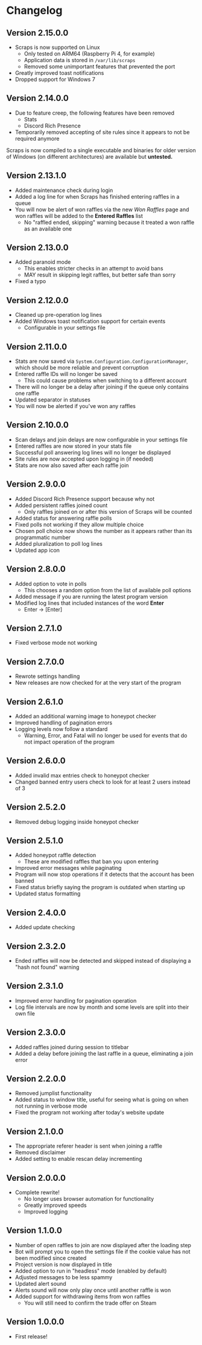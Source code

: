 # Changelog

## Version 2.15.0.0
- Scraps is now supported on Linux
  - Only tested on ARM64 (Raspberry Pi 4, for example)
  - Application data is stored in `/var/lib/scraps`
  - Removed some unimportant features that prevented the port
- Greatly improved toast notifications
- Dropped support for Windows 7

## Version 2.14.0.0
- Due to feature creep, the following features have been removed
  - Stats
  - Discord Rich Presence
- Temporarily removed accepting of site rules since it appears to not be required anymore

Scraps is now compiled to a single executable and binaries for older version of Windows (on different architectures) are available but __untested.__

## Version 2.13.1.0

- Added maintenance check during login
- Added a log line for when Scraps has finished entering raffles in a queue
- You will now be alert of won raffles via the new _Won Raffles_ page and won raffles will be added to the **Entered Raffles** list
  - No "raffled ended, skipping" warning because it treated a won raffle as an available one

## Version 2.13.0.0

- Added paranoid mode
  - This enables stricter checks in an attempt to avoid bans
  - MAY result in skipping legit raffles, but better safe than sorry
- Fixed a typo

## Version 2.12.0.0

- Cleaned up pre-operation log lines
- Added Windows toast notification support for certain events
  - Configurable in your settings file

## Version 2.11.0.0

- Stats are now saved via `System.Configuration.ConfigurationManager`, which should be more reliable and prevent corruption
- Entered raffle IDs will no longer be saved
  - This could cause problems when switching to a different account
- There will no longer be a delay after joining if the queue only contains one raffle
- Updated separator in statuses
- You will now be alerted if you've won any raffles

## Version 2.10.0.0

- Scan delays and join delays are now configurable in your settings file
- Entered raffles are now stored in your stats file
- Successful poll answering log lines will no longer be displayed
- Site rules are now accepted upon logging in (if needed)
- Stats are now also saved after each raffle join

## Version 2.9.0.0

- Added Discord Rich Presence support because why not
- Added persistent raffles joined count
  - Only raffles joined on or after this version of Scraps will be counted
- Added status for answering raffle polls
- Fixed polls not working if they allow multiple choice
- Chosen poll choice now shows the number as it appears rather than its programmatic number
- Added pluralization to poll log lines
- Updated app icon

## Version 2.8.0.0

- Added option to vote in polls
  - This chooses a random option from the list of available poll options
- Added message if you are running the latest program version
- Modified log lines that included instances of the word **Enter**
  - Enter -> \[Enter\]

## Version 2.7.1.0

- Fixed verbose mode not working

## Version 2.7.0.0

- Rewrote settings handling
- New releases are now checked for at the very start of the program

## Version 2.6.1.0

- Added an additional warning image to honeypot checker
- Improved handling of pagination errors
- Logging levels now follow a standard
  - Warning, Error, and Fatal will no longer be used for events that do not impact operation of the program

## Version 2.6.0.0

- Added invalid max entries check to honeypot checker
- Changed banned entry users check to look for at least 2 users instead of 3

## Version 2.5.2.0

- Removed debug logging inside honeypot checker

## Version 2.5.1.0

- Added honeypot raffle detection
  - These are modified raffles that ban you upon entering
- Improved error messages while paginating
- Program will now stop operations if it detects that the account has been banned
- Fixed status briefly saying the program is outdated when starting up
- Updated status formatting

## Version 2.4.0.0

- Added update checking

## Version 2.3.2.0

- Ended raffles will now be detected and skipped instead of displaying a "hash not found" warning

## Version 2.3.1.0

- Improved error handling for pagination operation
- Log file intervals are now by month and some levels are split into their own file

## Version 2.3.0.0

- Added raffles joined during session to titlebar
- Added a delay before joining the last raffle in a queue, eliminating a join error

## Version 2.2.0.0

- Removed jumplist functionality
- Added status to window title, useful for seeing what is going on when not running in verbose mode
- Fixed the program not working after today's website update

## Version 2.1.0.0

- The appropriate referer header is sent when joining a raffle
- Removed disclaimer
- Added setting to enable rescan delay incrementing

## Version 2.0.0.0

- Complete rewrite!
  - No longer uses browser automation for functionality
  - Greatly improved speeds
  - Improved logging

## Version 1.1.0.0

- Number of open raffles to join are now displayed after the loading step
- Bot will prompt you to open the settings file if the cookie value has not been modified since created
- Project version is now displayed in title
- Added option to run in "headless" mode (enabled by default)
- Adjusted messages to be less spammy
- Updated alert sound
- Alerts sound will now only play once until another raffle is won
- Added support for withdrawing items from won raffles
  - You will still need to confirm the trade offer on Steam

## Version 1.0.0.0

- First release!